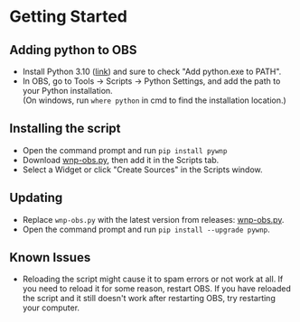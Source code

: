 # Getting Started

## Adding python to OBS

- Install Python 3.10 ([link](https://www.python.org/downloads/release/python-31010/)) and sure to check "Add python.exe to PATH".
- In OBS, go to Tools -> Scripts -> Python Settings, and add the path to your Python installation.  
  (On windows, run `where python` in cmd to find the installation location.)

## Installing the script

- Open the command prompt and run `pip install pywnp`
- Download [wnp-obs.py](https://github.com/keifufu/WebNowPlaying-Redux-OBS/releases/latest/download/wnp-obs.py), then add it in the Scripts tab.
- Select a Widget or click "Create Sources" in the Scripts window.

## Updating

- Replace `wnp-obs.py` with the latest version from releases: [wnp-obs.py](https://github.com/keifufu/WebNowPlaying-Redux-OBS/releases/latest/download/wnp-obs.py).
- Open the command prompt and run `pip install --upgrade pywnp`.

## Known Issues

- Reloading the script might cause it to spam errors or not work at all.
  If you need to reload it for some reason, restart OBS.
  If you have reloaded the script and it still doesn't work after restarting OBS, try restarting your computer.
